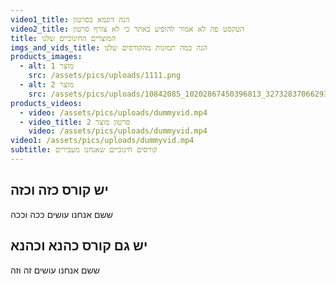 ```yaml
---
video1_title: הנה דוגמא בסרטון
video2_title: הטקסט פה לא אמור להופיע באתר כי לא צורף סרטון
title: המוצרים החינוכיים שלנו
imgs_and_vids_title: הנה כמה תמונות מהקורסים שלנו
products_images:
  - alt: מוצר 1
    src: /assets/pics/uploads/1111.png
  - alt: מוצר 2
    src: /assets/pics/uploads/10842085_10202867450396813_327328370662932325_o.jpg
products_videos:
  - video: /assets/pics/uploads/dummyvid.mp4
  - video_title: סרטון מוצר 2
    video: /assets/pics/uploads/dummyvid.mp4
video1: /assets/pics/uploads/dummyvid.mp4
subtitle: קורסים חינוכיים שאנחנו מעבירים
---
```

## יש קורס כזה וכזה
ששם אנחנו עושים ככה וככה
## יש גם קורס כהנא וכהנא
ששם אנחנו עושים זה וזה